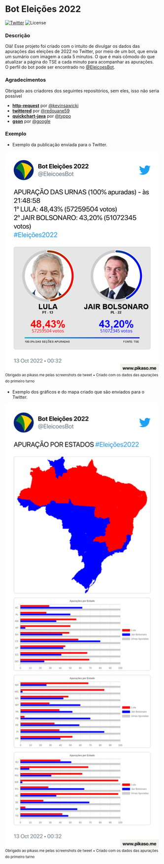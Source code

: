 # Bot Eleições 2022
[![Twitter](https://img.shields.io/twitter/url?label=Twitter%20do%20Bot&style=social&url=https%3A%2F%2Ftwitter.com%2FEleicoesBot)](https://twitter.com/EleicoesBot) ![License](https://img.shields.io/github/license/HenriqueNapimo1/twitterbot-eleicoes2022?logo=License)
### Descrição
Olá! Esse projeto foi criado com o intuito de divulgar os dados das apurações das eleições de 2022 no Twitter, por meio de um bot, que envia um sumário com imagem a cada
5 minutos. O que é mais cômodo do que atualizar a página do TSE a cada minuto para acompanhar as apurações.  
O perfil do bot pode ser encontrado no [@EleicoesBot](https://twitter.com/EleicoesBot).

### Agradecimentos
Obrigado aos criadores dos seguintes repositórios, sem eles, isso não seria possível
- **[http-request](https://github.com/kevinsawicki/http-request)** por [@kevinsawicki](https://github.com/kevinsawicki)
- **[twittered](https://github.com/redouane59/twittered)** por [@redouane59](https://github.com/redouane59)
- **[quickchart-java](https://github.com/typpo/quickchart-java)** por [@typpo](https://github.com/typpo)
- **[gson](https://github.com/google/gson)** por [@google](https://github.com/google)

### Exemplo
- Exemplo da publicação enviada para o Twitter.  
<img src="/src/main/resources/exemplos/tweet-exemplo.png" width="500">  
<sup>Obrigado ao pikaso.me pelas screenshots de tweet • Criado com os dados das apurações do primeiro turno</sup>   

- Exemplo dos gráficos e do mapa criado que são enviados para o Twitter.  
<img src="/src/main/resources/exemplos/graficos-exemplo.png" width="500">  
<sup>Obrigado ao pikaso.me pelas screenshots de tweet • Criado com os dados das apurações do primeiro turno</sup>  
